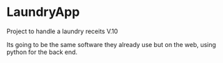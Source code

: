 # LaundryApp
Project to handle a laundry receits
V.10

Its going to be the same software they already use but on the web, using python for the back end.
